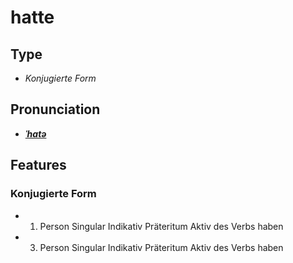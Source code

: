 # hatte
## Type
- _Konjugierte Form_
## Pronunciation
- **_[ˈhatə](https://commons.wikimedia.org/wiki/File:De-hatte.ogg)_**
## Features
### Konjugierte Form
- 1. Person Singular Indikativ Präteritum Aktiv des Verbs haben
- 3. Person Singular Indikativ Präteritum Aktiv des Verbs haben

